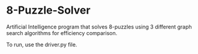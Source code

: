 # 8-Puzzle-Solver
 Artificial Intelligence program that solves 8-puzzles using 3 different graph search algorithms for efficiency comparison.

 To run, use the driver.py file. 
